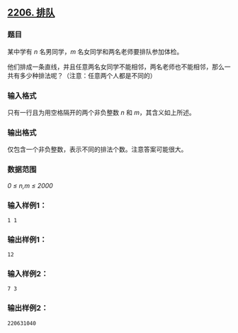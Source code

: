 ## [2206. 排队](https://www.acwing.com/problem/content/2208/)

### 题目

某中学有 *n* 名男同学，*m* 名女同学和两名老师要排队参加体检。

他们排成一条直线，并且任意两名女同学不能相邻，两名老师也不能相邻，那么一共有多少种排法呢？（注意：任意两个人都是不同的）

### 输入格式

只有一行且为用空格隔开的两个非负整数 *n* 和 *m*，其含义如上所述。

### 输出格式

仅包含一个非负整数，表示不同的排法个数。注意答案可能很大。

### 数据范围

*0 ≤ n,m ≤ 2000*

### 输入样例1：

```
1 1
```

### 输出样例1：

```
12
```

### 输入样例2：

```
7 3
```

### 输出样例2：

```
220631040
```
